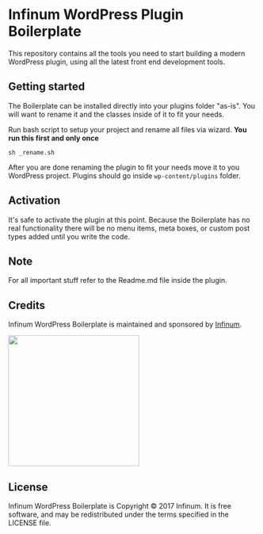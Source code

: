# Infinum WordPress Plugin Boilerplate

This repository contains all the tools you need to start building a modern WordPress plugin, using all the latest front end development tools.

## Getting started

The Boilerplate can be installed directly into your plugins folder "as-is". You will want to rename it and the classes inside of it to fit your needs. 

Run bash script to setup your project and rename all files via wizard.
**You run this first and only once**

```
sh _rename.sh
```

After you are done renaming the plugin to fit your needs move it to you WordPress project.
Plugins should go inside `wp-content/plugins` folder.


## Activation
It's safe to activate the plugin at this point. Because the Boilerplate has no real functionality there will be no menu items, meta boxes, or custom post types added until you write the code.

## Note
For all important stuff refer to the Readme.md file inside the plugin.

## Credits

Infinum WordPress Boilerplate is maintained and sponsored by
[Infinum](https://www.infinum.co).

<img src="https://infinum.co/infinum.png" width="264">

## License

Infinum WordPress Boilerplate is Copyright © 2017 Infinum. It is free software, and may be redistributed under the terms specified in the LICENSE file.

